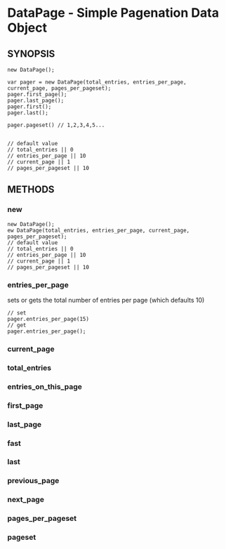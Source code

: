 DataPage - Simple Pagenation Data Object
==================================================

SYNOPSIS
--------------------------------------

```
new DataPage();

var pager = new DataPage(total_entries, entries_per_page, current_page, pages_per_pageset);
pager.first_page();
pager.last_page();
pager.first();
pager.last();

pager.pageset() // 1,2,3,4,5...


// default value
// total_entries || 0
// entries_per_page || 10
// current_page || 1
// pages_per_pageset || 10

```

METHODS
--------------------------------------
### new

```
new DataPage();
ew DataPage(total_entries, entries_per_page, current_page, pages_per_pageset);
// default value
// total_entries || 0
// entries_per_page || 10
// current_page || 1
// pages_per_pageset || 10

```

### entries_per_page
sets or gets the total number of entries per page (which defaults 10)

```
// set
pager.entries_per_page(15)
// get
pager.entries_per_page();
```

### current_page

### total_entries

### entries_on_this_page

### first_page

### last_page

### fast

### last

### previous_page

### next_page

### pages_per_pageset

### pageset